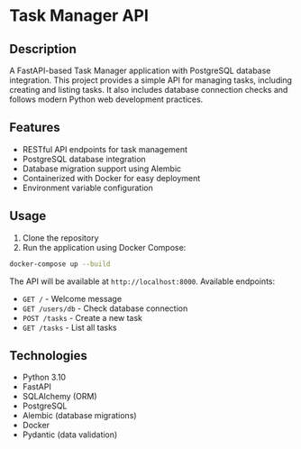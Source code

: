 # Task Manager API

## Description

A FastAPI-based Task Manager application with PostgreSQL database integration. This project provides a simple API for managing tasks, including creating and listing tasks. It also includes database connection checks and follows modern Python web development practices.

## Features

- RESTful API endpoints for task management
- PostgreSQL database integration
- Database migration support using Alembic
- Containerized with Docker for easy deployment
- Environment variable configuration

## Usage

1. Clone the repository
2. Run the application using Docker Compose:

```bash
docker-compose up --build
```

The API will be available at `http://localhost:8000`. Available endpoints:

- `GET /` - Welcome message
- `GET /users/db` - Check database connection
- `POST /tasks` - Create a new task
- `GET /tasks` - List all tasks

## Technologies

- Python 3.10
- FastAPI
- SQLAlchemy (ORM)
- PostgreSQL
- Alembic (database migrations)
- Docker
- Pydantic (data validation)
